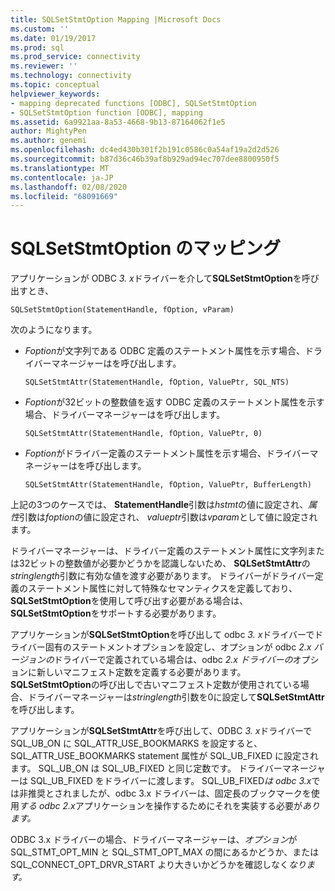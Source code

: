 ```yaml
---
title: SQLSetStmtOption Mapping |Microsoft Docs
ms.custom: ''
ms.date: 01/19/2017
ms.prod: sql
ms.prod_service: connectivity
ms.reviewer: ''
ms.technology: connectivity
ms.topic: conceptual
helpviewer_keywords:
- mapping deprecated functions [ODBC], SQLSetStmtOption
- SQLSetStmtOption function [ODBC], mapping
ms.assetid: 6a9921aa-8a53-4668-9b13-87164062f1e5
author: MightyPen
ms.author: genemi
ms.openlocfilehash: dc4ed430b301f2b191c0586c0a54af19a2d2d526
ms.sourcegitcommit: b87d36c46b39af8b929ad94ec707dee8800950f5
ms.translationtype: MT
ms.contentlocale: ja-JP
ms.lasthandoff: 02/08/2020
ms.locfileid: "68091669"
---
```

# <a name="sqlsetstmtoption-mapping"></a>SQLSetStmtOption のマッピング
アプリケーションが ODBC *3. x*ドライバーを介して**SQLSetStmtOption**を呼び出すとき、  
  
```  
SQLSetStmtOption(StatementHandle, fOption, vParam)  
```  
  
 次のようになります。  
  
-   *Foption*が文字列である ODBC 定義のステートメント属性を示す場合、ドライバーマネージャーはを呼び出します。  
  
    ```  
    SQLSetStmtAttr(StatementHandle, fOption, ValuePtr, SQL_NTS)  
    ```  
  
-   *Foption*が32ビットの整数値を返す ODBC 定義のステートメント属性を示す場合、ドライバーマネージャーはを呼び出します。  
  
    ```  
    SQLSetStmtAttr(StatementHandle, fOption, ValuePtr, 0)  
    ```  
  
-   *Foption*がドライバー定義のステートメント属性を示す場合、ドライバーマネージャーはを呼び出します。  
  
    ```  
    SQLSetStmtAttr(StatementHandle, fOption, ValuePtr, BufferLength)  
    ```  
  
 上記の3つのケースでは、 **StatementHandle**引数は*hstmt*の値に設定され、*属性*引数は*foption*の値に設定され、 *valueptr*引数は*vparam*として値に設定されます。  
  
 ドライバーマネージャーは、ドライバー定義のステートメント属性に文字列または32ビットの整数値が必要かどうかを認識しないため、 **SQLSetStmtAttr**の*stringlength*引数に有効な値を渡す必要があります。 ドライバーがドライバー定義のステートメント属性に対して特殊なセマンティクスを定義しており、 **SQLSetStmtOption**を使用して呼び出す必要がある場合は、 **SQLSetStmtOption**をサポートする必要があります。  
  
 アプリケーションが**SQLSetStmtOption**を呼び出して odbc *3. x*ドライバーでドライバー固有のステートメントオプションを設定し、オプションが odbc *2.x バージョンの*ドライバーで定義されている場合は、odbc *2.x ドライバーの*オプションに新しいマニフェスト定数を定義する必要があります。 **SQLSetStmtOption**の呼び出しで古いマニフェスト定数が使用されている場合、ドライバーマネージャーは*stringlength*引数を0に設定して**SQLSetStmtAttr**を呼び出します。  
  
 アプリケーションが**SQLSetStmtAttr**を呼び出して、ODBC *3. x*ドライバーで SQL_UB_ON に SQL_ATTR_USE_BOOKMARKS を設定すると、SQL_ATTR_USE_BOOKMARKS statement 属性が SQL_UB_FIXED に設定されます。 SQL_UB_ON は SQL_UB_FIXED と同じ定数です。 ドライバーマネージャーは SQL_UB_FIXED をドライバーに渡します。 SQL_UB_FIXED*は odbc 3.x*では非推奨とされましたが、odbc 3.x ドライバーは、固定長のブックマークを使用*する odbc 2.x*アプリケーションを操作するためにそれを実装する必要が*あります。*  
  
 ODBC 3.x ドライバーの場合、ドライバーマネージャーは、*オプション*が SQL_STMT_OPT_MIN と SQL_STMT_OPT_MAX の間にあるかどうか、または SQL_CONNECT_OPT_DRVR_START より大きいかどうかを確認しなく*なります。*
